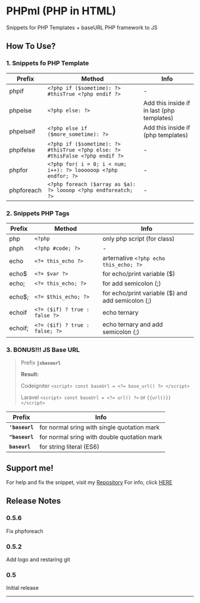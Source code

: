 # PHPml (PHP in HTML)

Snippets for PHP Templates + baseURL PHP framework to JS

## How To Use?

### 1. Snippets fo PHP Template

| Prefix     | Method                                                                        | Info                                       |
| ---------- | ----------------------------------------------------------------------------- | ------------------------------------------ |
| phpif      | `<?php if ($sometime): ?> #thisTrue <?php endif ?>`                           | -                                          |
| phpelse    | `<?php else: ?>`                                                              | Add this inside if in last (php templates) |
| phpelseif  | `<?php else if ($more_sometime): ?>`                                          | Add this inside if (php templates)         |
| phpifelse  | `<?php if ($sometime): ?> #thisTrue <?php else: ?> #thisFalse <?php endif ?>` | -                                          |
| phpfor     | `<?php for( i = 0; i < num; i++): ?> loooooop <?php endfor; ?>`               | -                                          |
| phpforeach | `<?php foreach ($array as $a): ?> loooop <?php endforeatch; ?>`               | -                                          |

### 2. Snippets PHP Tags

| Prefix  | Method                         | Info                                               |
| ------- | ------------------------------ | -------------------------------------------------- |
| php     | `<?php`                        | only php script (for class)                        |
| phph    | `<?php #code; ?>`              | -                                                  |
| echo    | `<?= this_echo ?>`             | arternative `<?php echo this_echo; ?>`             |
| echo\$  | `<?= $var ?>`                  | for echo/print variable (\$)                       |
| echo;   | `<?= this_echo; ?>`            | for add semicolon (;)                              |
| echo\$; | `<?= $this_echo; ?>`           | for echo/print variable (\$) and add semicolon (;) |
| echoif  | `<?= ($if) ? true : false ?>`  | echo ternary                                       |
| echoif; | `<?= ($if) ? true : false; ?>` | echo ternary and add semicolon (;)                 |

### 3. BONUS!!! JS Base URL

> Prefix **`jsbaseurl`**
>
> **Result:**
>
> Codeigniter
> `<script> const baseUrl = <?= base_url() ?> </script>`
>
> Laravel
> `<script> const baseUrl = <?= url() ?>` or `{{url()}} </script>`

| Prefix         | Info                                        |
| -------------- | ------------------------------------------- |
| **`'baseurl`** | for normal sring with single quotation mark |
| **`"baseurl`** | for normal sring with double quotation mark |
| **`baseurl`**  | for string literal (ES6)                    |

## Support me!

For help and fix the snippet, visit my [Repository]()
For info, click [HERE](http://yansaan.indoweb.xyz/support)

## Release Notes

### 0.5.6

Fix phpforeach

### 0.5.2

Add logo and restaring git

### 0.5

Initial release

---
